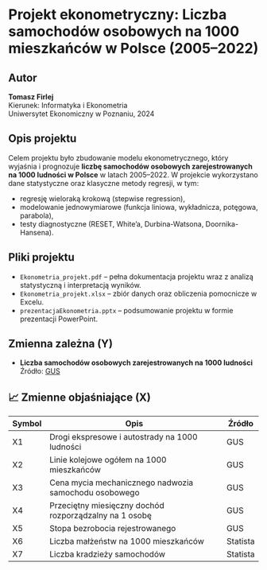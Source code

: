 # Projekt ekonometryczny: Liczba samochodów osobowych na 1000 mieszkańców w Polsce (2005–2022)

## Autor
**Tomasz Firlej**  
Kierunek: Informatyka i Ekonometria  
Uniwersytet Ekonomiczny w Poznaniu, 2024

## Opis projektu

Celem projektu było zbudowanie modelu ekonometrycznego, który wyjaśnia i prognozuje **liczbę samochodów osobowych zarejestrowanych na 1000 ludności w Polsce** w latach 2005–2022. W projekcie wykorzystano dane statystyczne oraz klasyczne metody regresji, w tym:

- regresję wieloraką krokową (stepwise regression),
- modelowanie jednowymiarowe (funkcja liniowa, wykładnicza, potęgowa, parabola),
- testy diagnostyczne (RESET, White’a, Durbina-Watsona, Doornika-Hansena).

## Pliki projektu

- `Ekonometria_projekt.pdf` – pełna dokumentacja projektu wraz z analizą statystyczną i interpretacją wyników.
- `Ekonometria_projekt.xlsx` – zbiór danych oraz obliczenia pomocnicze w Excelu.
- `prezentacjaEkonometria.pptx` – podsumowanie projektu w formie prezentacji PowerPoint.

## Zmienna zależna (Y)

- **Liczba samochodów osobowych zarejestrowanych na 1000 ludności**  
  Źródło: [GUS](https://stat.gov.pl)

## 📈 Zmienne objaśniające (X)

| Symbol | Opis                                                                                   | Źródło         |
|--------|------------------------------------------------------------------------------------------|----------------|
| X1     | Drogi ekspresowe i autostrady na 1000 ludności                                          | GUS            |
| X2     | Linie kolejowe ogółem na 1000 mieszkańców                                                | GUS            |
| X3     | Cena mycia mechanicznego nadwozia samochodu osobowego                                   | GUS            |
| X4     | Przeciętny miesięczny dochód rozporządzalny na 1 osobę                                   | GUS            |
| X5     | Stopa bezrobocia rejestrowanego                                                          | GUS            |
| X6     | Liczba małżeństw na 1000 mieszkańców                                                     | Statista       |
| X7     | Liczba kradzieży samochodów                                                              | Statista       |




